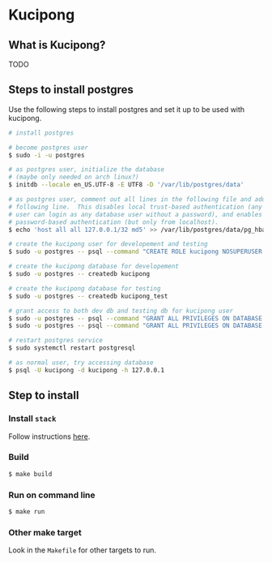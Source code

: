 # Kucipong

## What is Kucipong?

TODO

## Steps to install postgres

Use the following steps to install postgres and set it up to be used with kucipong.

```sh
# install postgres

# become postgres user
$ sudo -i -u postgres

# as postgres user, initialize the database
# (maybe only needed on arch linux?)
$ initdb --locale en_US.UTF-8 -E UTF8 -D '/var/lib/postgres/data'

# as postgres user, comment out all lines in the following file and add the
# following line.  This disables local trust-based authentication (any local
# user can login as any database user without a password), and enables
# password-based authentication (but only from localhost).
$ echo 'host all all 127.0.0.1/32 md5' >> /var/lib/postgres/data/pg_hba.conf

# create the kucipong user for developement and testing
$ sudo -u postgres -- psql --command "CREATE ROLE kucipong NOSUPERUSER NOCREATEDB NOCREATEROLE INHERIT LOGIN ENCRYPTED PASSWORD 'nuy07078akyy1y7anvya7072'"

# create the kucipong database for developement
$ sudo -u postgres -- createdb kucipong

# create the kucipong database for testing
$ sudo -u postgres -- createdb kucipong_test

# grant access to both dev db and testing db for kucipong user
$ sudo -u postgres -- psql --command "GRANT ALL PRIVILEGES ON DATABASE kucipong TO kucipong"
$ sudo -u postgres -- psql --command "GRANT ALL PRIVILEGES ON DATABASE kucipong_test TO kucipong"

# restart postgres service
$ sudo systemctl restart postgresql

# as normal user, try accessing database
$ psql -U kucipong -d kucipong -h 127.0.0.1
```

## Step to install

### Install `stack`

Follow instructions [here](https://github.com/commercialhaskell/stack#how-to-install).

### Build

```sh
$ make build
```

### Run on command line

```sh
$ make run
```

### Other make target

Look in the `Makefile` for other targets to run.
